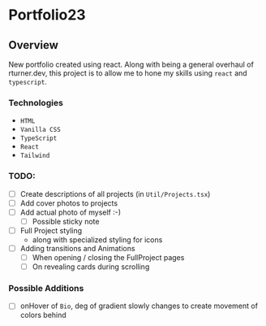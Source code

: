 # Portfolio23

## Overview
New portfolio created using react. Along with being a general overhaul of rturner.dev, this project is to allow me to hone my skills using `react` and `typescript`.

### Technologies
* `HTML`
* `Vanilla CSS`
* `TypeScript`
* `React`
* `Tailwind`
  

### TODO:
- [ ] Create descriptions of all projects (in `Util/Projects.tsx`)
- [ ] Add cover photos to projects
- [ ] Add actual photo of myself :-)
  - [ ] Possible sticky note
- [ ] Full Project styling
  - along with specialized styling for icons
- [ ] Adding transitions and Animations
  - [ ] When opening / closing the FullProject pages
  - [ ] On revealing cards during scrolling

### Possible Additions
- [ ] onHover of `Bio`, deg of gradient slowly changes to create movement of colors behind

